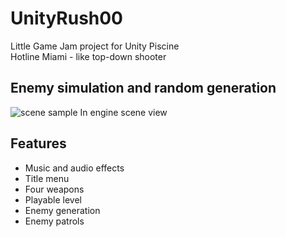 # UnityRush00
Little Game Jam project for Unity Piscine  
Hotline Miami - like top-down shooter

## Enemy simulation and random generation
![scene sample](sample/sample.gif)
In engine scene view  

## Features
- Music and audio effects
- Title menu
- Four weapons
- Playable level
- Enemy generation
- Enemy patrols
